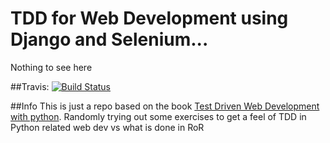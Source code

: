 # TDD for Web Development using Django and Selenium...

Nothing to see here

##Travis:
[![Build Status](https://travis-ci.org/[yogeshc]/[animates-sansa].png)](https://travis-ci.org/[yogeshc]/[animated-sansa])

##Info
This is just a repo based on the book [Test Driven Web Development with python](http://www.obeythetestinggoat.com/). Randomly trying out some exercises to get a feel of TDD in Python related web dev vs what is done in RoR
